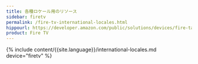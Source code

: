 ```yaml
---
title: 各種ロケール用のリソース
sidebar: firetv
permalink: /fire-tv-international-locales.html
hippourl: https://developer.amazon.com/public/solutions/devices/fire-tablets/app-development/07-resources-for-international-locales
product: Fire TV
---
```


{% include content/{{site.language}}/international-locales.md device="firetv" %}